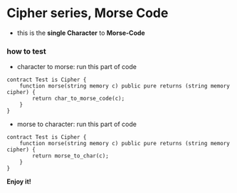# Cipher series, Morse Code
- this is the **single Character** to **Morse-Code** 

### how to test
- character to morse: run this part of code
```solidity
contract Test is Cipher {
    function morse(string memory c) public pure returns (string memory cipher) {
        return char_to_morse_code(c);
    }
}
```

- morse to character: run this part of code
```solidity
contract Test is Cipher {
    function morse(string memory c) public pure returns (string memory cipher) {
        return morse_to_char(c);
    }
}
```
**Enjoy it!**
